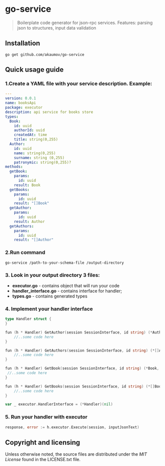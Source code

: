 # go-service
> Boilerplate code generator for json-rpc services.
  Features: parsing json to structures, input data validation

## Installation

    go get github.com/akaumov/go-service
    
## Quick usage guide

### 1.Create a YAML file with your service description. Example:

```yaml
---
version: 0.0.1
name: booksApi
package: executor
description: api service for books store
types:
  Book:
    id: uuid
    authorId: uuid
    createdAt: time
    title: string(0,255)
  Author:
    id: uuid
    name: string(0,255)
    surname: string (0,255)
    patronymic: string(0,255)?
methods:
  getBook:
    params:
      id: uuid
    result: Book
  getBooks:
    params:
      id: uuid
    result: "[]Book"
  getAuthor:
    params:
      id: uuid
    result: Author
  getAuthors:
    params:
      id: uuid
    result: "[]Author"
 ```
 

### 2.Run command
 

    go-service /path-to-your-schema-file /output-directory


### 3. Look in your output directory 3 files:
- **executor.go** - contains object that will run your code
- **handler_interface.go** - contains interface for handler;
- **types.go** - contains generated types

### 4. Implement your handler interface

```go
type Handler struct {
}

fun (h * Handler) GetAuthor(session SessionInterface, id string) (*Author, error) {
    //..some code here
}

fun (h * Handler) GetAuthors(session SessionInterface, id string) (*[]Author, error) {
    //..some code here
}

fun (h * Handler) GetBook(session SessionInterface, id string) (*Book, error) {
 //..some code here
}

fun (h * Handler) GetBooks(session SessionInterface, id string) (*[]Book, error) {
    //..some code here
}

var _ executor.HandlerInterface = (*Handler)(nil)
```

### 5. Run your handler with executor

```go
response, error := h.executor.Execute(session, inputJsonText)
```


## Copyright and licensing
 
Unless otherwise noted, the source files are distributed under the *MIT License*
found in the LICENSE.txt file.